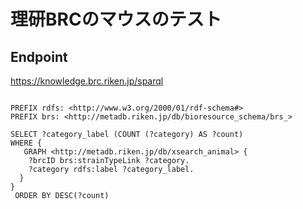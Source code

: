 # 理研BRCのマウスのテスト

## Endpoint

https://knowledge.brc.riken.jp/sparql

```sparql

PREFIX rdfs: <http://www.w3.org/2000/01/rdf-schema#>
PREFIX brs: <http://metadb.riken.jp/db/bioresource_schema/brs_>

SELECT ?category_label (COUNT (?category) AS ?count)
WHERE {
   GRAPH <http://metadb.riken.jp/db/xsearch_animal> { 
    ?brcID brs:strainTypeLink ?category.
    ?category rdfs:label ?category_label.
  }
} 
 ORDER BY DESC(?count)
```